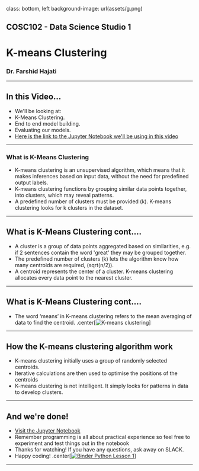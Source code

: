 
class: bottom, left
background-image: url(assets/g.png)

<h2 class="title_headings_sml">COSC102 - Data Science Studio 1</h2>

<h1 class="title_headings_sml"> K-means Clustering
</h1>

<h3 class="title_headings_sml"> Dr. Farshid Hajati </h3>

---

## In this Video...

* We'll be looking at:
* K-Means Clustering.
* End to end model building.
* Evaluating our models.
*  [Here is the link to the Jupyter Notebook we'll be using in this video](https://mybinder.org/v2/git/https%3A%2F%2Fgitlab.une.edu.au%2Fmwelch8%2Fcosc102/master?filepath=topic_35%2FK-Means_Clustering.ipynb)

---

### What is K-Means Clustering
* K-means clustering is an unsupervised algorithm, which means that it makes inferences based on input data, without the need for predefined output labels.
* K-means clustering functions by grouping similar data points together, into clusters, which may reveal patterns. 
* A predefined number of clusters must be provided (k). K-means clustering looks for k clusters in the dataset.

---

## What is K-Means Clustering cont....
* A cluster is a group of data points aggregated based on similarities, e.g. if 2 sentences contain the word 'great' they may be grouped together.
* The predefined number of clusters (k) lets the algorithm know how many centroids are required, (sqrt(n/2)). 
* A centroid represents the center of a cluster. K-means clustering allocates every data point to the nearest cluster.

---

## What is K-Means Clustering cont....
* The word ‘means’ in K-means clustering refers to the mean averaging of data to find the centroid.
.center[![K-means clustering](assets/topic_35/KMeans.PNG)]

---

## How the K-means clustering algorithm work
* K-means clustering initially uses a group of randomly selected centroids.
* Iterative calculations are then used to optimise the positions of the centroids
* K-means clustering is not intelligent. It simply looks for patterns in data to develop clusters.

---

## And we're done!
*  [Visit the Jupyter Notebook](https://mybinder.org/v2/git/https%3A%2F%2Fgitlab.une.edu.au%2Fmwelch8%2Fcosc102/master?filepath=topic_35%2FK-Means_Clustering.ipynb)
* Remember programming is all about practical experience so feel free to experiment and test things out in the notebook
* Thanks for watching! If you have any questions, ask away on SLACK.
* Happy coding!
.center[[![Binder Python Lesson 1](https://mybinder.org/badge_logo.svg)](https://mybinder.org/v2/git/https%3A%2F%2Fgitlab.une.edu.au%2Fmwelch8%2Fcosc102/master?filepath=topic_35%2FK-Means_Clustering.ipynb)]

---
